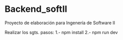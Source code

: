 # Backend_softII
Proyecto de elaboración para Ingenería de Software II

Realizar los sgts. pasos:
1.- npm install
2.- npm run dev
